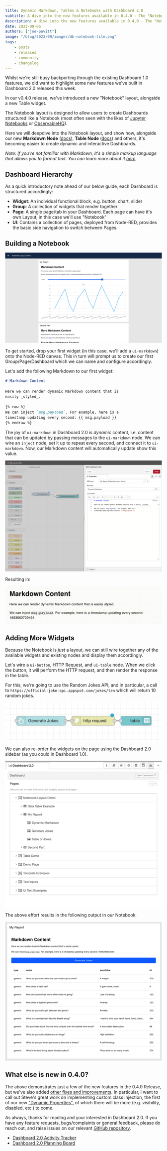 ```yaml
---
title: Dynamic Markdown, Tables & Notebooks with Dashboard 2.0
subtitle: A dive into the new features available in 0.4.0 - The "Notebook" Layout and new dynamic Markdown & Table widgets.
description: A dive into the new features available in 0.4.0 - The "Notebook" Layout and new dynamic Markdown & Table widgets.
date: 2023-09-06
authors: ["joe-pavitt"]
image: "/blog/2023/09/images/db-notebook-tile.png"
tags:
    - posts
    - releases
    - community
    - changelog
---
```


Whilst we're still busy backporting through the existing Dashboard 1.0 features, we did want to highlight some new features we've built in Dashboard 2.0 released this week.

<!--more-->

In our v0.4.0 release, we've introduced a new "Notebook" layout, alongside a new Table widget.

The Notebook layout is designed to allow users to create Dashboards structured like a Notebook (most often seen with the likes of [Jupyter Notebooks](https://jupyter.org/) or [ObservableHQ](https://observablehq.com/)).

Here we will deepdive into the Notebook layout, and show how, alongside our new **Markdown Node** ([docs](https://flowforge.github.io/flowforge-nr-dashboard/nodes/widgets/ui-markdown.html)), **Table Node** ([docs](https://flowforge.github.io/flowforge-nr-dashboard/nodes/widgets/ui-table.html)) and others, it's becoming easier to create dynamic and interactive Dashboards.

_Note: If you're not familiar with Markdown, it's a simple markup language that allows you to format text. You can learn more about it [here](https://www.markdownguide.org/cheat-sheet/)._

## Dashboard Hierarchy

As a quick introductory note ahead of our below guide, each Dashboard is structured accordingly:

- **Widget**: An individual functional block, e.g. button, chart, slider
- **Group**: A collection of widgets that render together
- **Page**: A single page/tab in your Dashboard. Each page can have it's own Layout, in this case we'll use "Notebook"
- **UI**: Contains a collection of pages, deployed from Node-RED, provides the basic side navigation to switch between Pages.

## Building a Notebook

![Example Notebook created in Dashboard](./images/db-notebook-example.png)

To get started, drop your first widget (in this case, we'll add a `ui-markdown`) onto the Node-RED canvas. This in turn will prompt us to create our first Group/Page/Dashboard which we can name and configure accordingly.

Let's add the following Markdown to our first widget:

```md
# Markdown Content

Here we can render dynamic Markdown content that is
easily _styled_.

{% raw %}
We can inject `msg.payload`. For example, here is a
timestamp updating every second: {{ msg.payload }}
{% endraw %}
```

The joy of `ui-markdown` in Dashboard 2.0 is _dynamic_ content, i.e. content that can be updated by passing messages to the `ui-markdown` node. We can wire an `inject` node, set it up to repeat every second, and connect it to `ui-markdown`. Now, our Markdown content will automatically update show this value.

![Screenshot to show how an inject node can drive content of a ui-markdown node](./images/db-notebook-inject.png)

Resulting in:

![Dynamic markdown with an updating timestamp every 1 second](./images/md-timestamp.gif)

## Adding More Widgets

Because the Notebook is _just_ a layout, we can still wire together any of the available widgets and existing nodes and display them accordingly.

Let's wire a `ui-button`, HTTP Request, and `ui-table` node. When we click the button, it will perform the HTTP request, and then render the response in the table.

For this, we're going to use the Random Jokes API, and in particular, a call to `https://official-joke-api.appspot.com/jokes/ten` which will return 10 random jokes.

![Screenshot showing a simple Button > HTTP Request > Table flow](./images/generate-jokes-flow.png)

We can also re-order the widgets on the page using the Dashboard 2.0 sidebar (as you could in Dashboard 1.0).

![Screenshot to show how an inject node can drive content of a ui-markdown node](./images/db-notebook-order.png)

The above effort results in the following output in our Notebook:

![Screenshot to show how an inject node can drive content of a ui-markdown node](./images/db-notebook-jokes-table.png)

## What else is new in 0.4.0?

The above demonstrates just a few of the new features in the 0.4.0 Release, but we've also added [other fixes and improvements](https://github.com/flowforge/flowforge-nr-dashboard/releases/tag/v0.4.0). In particular, I want to call out Steve's great work on implementing custom class injection, the first of our new ["Dynamic Properties"](https://flowforge.github.io/flowforge-nr-dashboard/user/dynamic-properties.html), of which there will be more (e.g. visibility, disabled, etc.) to come.

As always, thanks for reading and your interested in Dashboard 2.0. If you have any feature requests, bugs/complaints or general feedback, please do reach out, and raise issues on our relevant [GitHub repository](https://github.com/flowforge/flowforge-nr-dashboard).

- [Dashboard 2.0 Activity Tracker](https://github.com/orgs/flowforge/projects/15/views/1)
- [Dashboard 2.0 Planning Board](https://github.com/orgs/flowforge/projects/15/views/4)